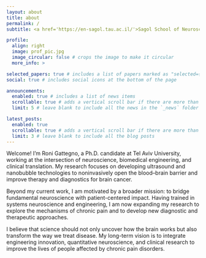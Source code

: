 ```yaml
---
layout: about
title: about
permalink: /
subtitle: <a href='https://en-sagol.tau.ac.il/'>Sagol School of Neuroscience</a>. Tel Aviv University

profile:
  align: right
  image: prof_pic.jpg
  image_circular: false # crops the image to make it circular
  more_info: >

selected_papers: true # includes a list of papers marked as "selected={true}"
social: true # includes social icons at the bottom of the page

announcements:
  enabled: true # includes a list of news items
  scrollable: true # adds a vertical scroll bar if there are more than 3 news items
  limit: 5 # leave blank to include all the news in the `_news` folder

latest_posts:
  enabled: true
  scrollable: true # adds a vertical scroll bar if there are more than 3 new posts items
  limit: 3 # leave blank to include all the blog posts
---
```


Welcome! I’m Roni Gattegno, a Ph.D. candidate at Tel Aviv University, working at the intersection of neuroscience, biomedical engineering, and clinical translation. My research focuses on developing ultrasound and nanobubble technologies to noninvasively open the blood–brain barrier and improve therapy and diagnostics for brain cancer.

Beyond my current work, I am motivated by a broader mission: to bridge fundamental neuroscience with patient-centered impact. Having trained in systems neuroscience and engineering, I am now expanding my research to explore the mechanisms of chronic pain and to develop new diagnostic and therapeutic approaches.

I believe that science should not only uncover how the brain works but also transform the way we treat disease. My long-term vision is to integrate engineering innovation, quantitative neuroscience, and clinical research to improve the lives of people affected by chronic pain disorders.
